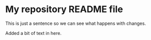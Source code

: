 # My repository README file 

This is just a sentence so we can see what happens with 
changes.

Added a bit of text in here.
